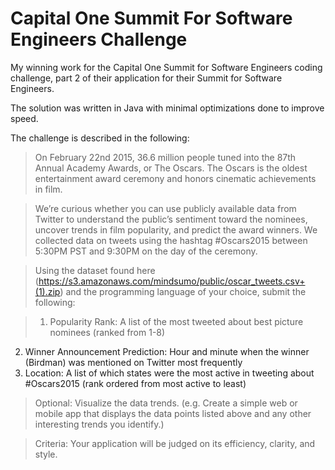 # Capital One Summit For Software Engineers Challenge

My winning work for the Capital One Summit for Software Engineers coding challenge, part 2 of their application for their Summit for Software Engineers.

The solution was written in Java with minimal optimizations done to improve speed. 

The challenge is described in the following:

>On February 22nd 2015, 36.6 million people tuned into the 87th Annual Academy Awards, or The Oscars. The Oscars is the oldest entertainment award ceremony and honors cinematic achievements in film.

>We’re curious whether you can use publicly available data from Twitter to understand the public’s sentiment toward the nominees, uncover trends in film popularity, and predict the award winners. We collected data on tweets using the hashtag #Oscars2015 between 5:30PM PST and 9:30PM on the day of the ceremony.

>Using the dataset found here (https://s3.amazonaws.com/mindsumo/public/oscar_tweets.csv+(1).zip) and the programming language of your choice, submit the following:

>1. Popularity Rank: A list of the most tweeted about best picture nominees (ranked from 1-8) 
2. Winner Announcement Prediction: Hour and minute when the winner (Birdman) was mentioned on Twitter most frequently 
3. Location: A list of which states were the most active in tweeting about #Oscars2015 (rank ordered from most active to least)

>Optional: 
Visualize the data trends. (e.g. Create a simple web or mobile app that displays the data points listed above and any other interesting trends you identify.)

>Criteria: 
Your application will be judged on its efficiency, clarity, and style.

